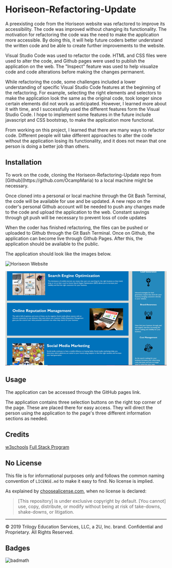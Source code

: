 # Horiseon-Refactoring-Update
<p>
A preexisting code from the Horiseon website was refactored to improve its accessibility. The code was improved without changing its functionality. The motivation for refactoring the code was the need to make the application more accessible. By doing this, it will help future coders better understand the written code and be able to create further improvements to the website.
</p>

<p>
Visual Studio Code was used to refactor the code. HTML and CSS files were used to alter the code, and Github pages were used to publish the application on the web. The "Inspect" feature was used to help visualize code and code alterations before making the changes permanent. 
</p>

<p>
While refactoring the code, some challenges included a lower understanding of specific Visual Studio Code features at the beginning of the refactoring. For example, selecting the right elements and selectors to make the application look the same as the original code, took longer since certain elements did not work as anticipated. However, I learned more about it with time, and I successfully used the different features form the Visual Studio Code. I hope to implement some features in the future include javascript and CSS bootstrap, to make the application more functional.
</p>

<p>
From working on this project, I learned that there are many ways to refactor code. Different people will take different approaches to alter the code without the application losing its functionality, and it does not mean that one person is doing a better job than others. 
</p>

## Installation
<p>
To work on the code, cloning the Horiseon-Refactoring-Update repo from [Github](https://github.com/OcampMaria) to a local machine might be necessary.
</p>

<p>
Once cloned into a personal or local machine through the Git Bash Terminal, the code will be available for use and be updated. A new repo on the coder's personal Github account will be needed to push any changes made to the code and upload the application to the web. Constant savings through git push will be necessary to prevent loss of code updates
</p>

<p>
When the coder has finished refactoring, the files can be pushed or uploaded to Github through the Git Bash Terminal. Once on Github, the application can become live through Github Pages. After this, the application should be available to the public. 
</p>

<p>The application should look like the images below. </p>


![Horiseon Website](Develop/images/HoriseonImage1.png?raw=true "Horiseon Website")

![Horiseon Website](Develop/images/SharedScreenshot.png?raw=true "Horiseon Website")

## Usage
<p>
The application can be accessed through the GitHub pages link.
</p>
<p> The application contains three selection buttons on the right top corner of the page. These are placed there for easy access. They will direct the person using the application to the page's three different information sections as needed. 
</p>

## Credits
[w3schools](https://www.w3schools.com/html/)
[Full Stack Program](https://uclax.bootcampcontent.com/UCLA-Coding-Boot-Camp/ucla-la-fsf-pt-09-2020-u-c/tree/master)

## No License

This file is for informational purposes only and follows the common naming convention of `LICENSE.md` to make it easy to find. No license is implied.

As explained by [choosealicense.com](https://choosealicense.com/no-permission/), when no license is declared: 

>[This repository] is under exclusive copyright by default. [You cannot] use, copy, distribute, or modify without being at risk of take-downs, shake-downs, or litigation.

---

© 2019 Trilogy Education Services, LLC, a 2U, Inc. brand.  Confidential and Proprietary.  All Rights Reserved.


## Badges
![badmath](https://img.shields.io/github/languages/top/nielsenjared/badmath)
